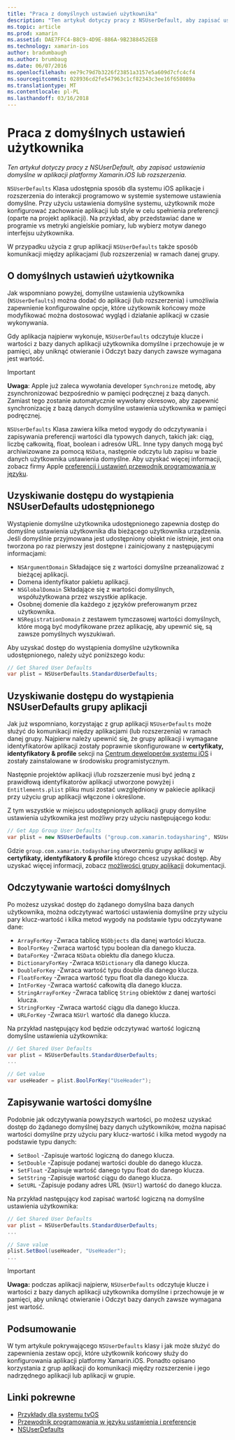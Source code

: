 ```yaml
---
title: "Praca z domyślnych ustawień użytkownika"
description: "Ten artykuł dotyczy pracy z NSUserDefault, aby zapisać ustawienia domyślne w Xamarin iOS aplikacji lub rozszerzenia."
ms.topic: article
ms.prod: xamarin
ms.assetid: DAE7FFC4-B8C9-4D9E-886A-9B2388452EEB
ms.technology: xamarin-ios
author: bradumbaugh
ms.author: brumbaug
ms.date: 06/07/2016
ms.openlocfilehash: ee79c79d7b3226f23851a3157e5a609d7cfc4cf4
ms.sourcegitcommit: 028936cd2fe547963c1cf82343c3ee16f658089a
ms.translationtype: MT
ms.contentlocale: pl-PL
ms.lasthandoff: 03/16/2018
---
```

# <a name="working-with-user-defaults"></a>Praca z domyślnych ustawień użytkownika

_Ten artykuł dotyczy pracy z NSUserDefault, aby zapisać ustawienia domyślne w aplikacji platformy Xamarin.iOS lub rozszerzenia._


`NSUserDefaults` Klasa udostępnia sposób dla systemu iOS aplikacje i rozszerzenia do interakcji programowo w systemie systemowe ustawienia domyślne. Przy użyciu ustawienia domyślne systemu, użytkownik może konfigurować zachowanie aplikacji lub style w celu spełnienia preferencji (oparte na projekt aplikacji). Na przykład, aby przedstawiać dane w programie vs metryki angielskie pomiary, lub wybierz motyw danego interfejsu użytkownika.

W przypadku użycia z grup aplikacji `NSUserDefaults` także sposób komunikacji między aplikacjami (lub rozszerzenia) w ramach danej grupy.

<a name="About-User-Defaults" />

## <a name="about-user-defaults"></a>O domyślnych ustawień użytkownika

Jak wspomniano powyżej, domyślne ustawienia użytkownika (`NSUserDefaults`) można dodać do aplikacji (lub rozszerzenia) i umożliwia zapewnienie konfigurowalne opcje, które użytkownik końcowy może modyfikować można dostosować wygląd i działanie aplikacji w czasie wykonywania.

Gdy aplikacja najpierw wykonuje, `NSUserDefaults` odczytuje klucze i wartości z bazy danych aplikacji użytkownika domyślne i przechowuje je w pamięci, aby uniknąć otwieranie i Odczyt bazy danych zawsze wymagana jest wartość. 

> [!IMPORTANT]
> **Uwaga**: Apple już zaleca wywołania developer `Synchronize` metodę, aby zsynchronizować bezpośrednio w pamięci podręcznej z bazą danych. Zamiast tego zostanie automatycznie wywołany okresowo, aby zapewnić synchronizację z bazą danych domyślne ustawienia użytkownika w pamięci podręcznej.

`NSUserDefaults` Klasa zawiera kilka metod wygody do odczytywania i zapisywania preferencji wartości dla typowych danych, takich jak: ciąg, liczbę całkowitą, float, boolean i adresów URL. Inne typy danych mogą być archiwizowane za pomocą `NSData`, następnie odczytu lub zapisu w bazie danych użytkownika ustawienia domyślne. Aby uzyskać więcej informacji, zobacz firmy Apple [preferencji i ustawień przewodnik programowania w języku](https://developer.apple.com/library/mac/documentation/Cocoa/Conceptual/UserDefaults/Introduction/Introduction.html#//apple_ref/doc/uid/10000059i).

<a name="Accessing-the-Shared-NSUserDefaults-Instance" />

## <a name="accessing-the-shared-nsuserdefaults-instance"></a>Uzyskiwanie dostępu do wystąpienia NSUserDefaults udostępnionego 

Wystąpienie domyślne użytkownika udostępnionego zapewnia dostęp do domyślne ustawienia użytkownika dla bieżącego użytkownika urządzenia. Jeśli domyślnie przyjmowana jest udostępniony obiekt nie istnieje, jest ona tworzona po raz pierwszy jest dostępne i zainicjowany z następującymi informacjami:

- `NSArgumentDomain` Składające się z wartości domyślne przeanalizować z bieżącej aplikacji.
- Domena identyfikator pakietu aplikacji.
- `NSGlobalDomain` Składające się z wartości domyślnych, współużytkowana przez wszystkie aplikacje.
- Osobnej domenie dla każdego z języków preferowanym przez użytkownika.
- `NSRegistrationDomain` z zestawem tymczasowej wartości domyślnych, które mogą być modyfikowane przez aplikację, aby upewnić się, są zawsze pomyślnych wyszukiwań.

Aby uzyskać dostęp do wystąpienia domyślne użytkownika udostępnionego, należy użyć poniższego kodu:

```csharp
// Get Shared User Defaults
var plist = NSUserDefaults.StandardUserDefaults;
```

<a name="Accessing-an-App-Group-NSUserDefaults-Instance" />

## <a name="accessing-an-app-group-nsuserdefaults-instance"></a>Uzyskiwanie dostępu do wystąpienia NSUserDefaults grupy aplikacji

Jak już wspomniano, korzystając z grup aplikacji `NSUserDefaults` może służyć do komunikacji między aplikacjami (lub rozszerzenia) w ramach danej grupy. Najpierw należy upewnić się, że grupy aplikacji i wymagane identyfikatorów aplikacji zostały poprawnie skonfigurowane w **certyfikaty, identyfikatory & profile** sekcji na [Centrum deweloperów systemu iOS](https://developer.apple.com/devcenter/ios/) i zostały zainstalowane w środowisku programistycznym.

Następnie projektów aplikacji i/lub rozszerzenie musi być jedną z prawidłową identyfikatorów aplikacji utworzone powyżej i `Entitlements.plist` pliku musi zostać uwzględniony w pakiecie aplikacji przy użyciu grup aplikacji włączone i określone.

Z tym wszystkie w miejscu udostępnionych aplikacji grupy domyślne ustawienia użytkownika jest możliwy przy użyciu następującego kodu:

```csharp
// Get App Group User Defaults
var plist = new NSUserDefaults ("group.com.xamarin.todaysharing", NSUserDefaultsType.SuiteName);
```

Gdzie `group.com.xamarin.todaysharing` utworzeniu grupy aplikacji w **certyfikaty, identyfikatory & profile** którego chcesz uzyskać dostęp. Aby uzyskać więcej informacji, zobacz [możliwości grupy aplikacji](~/ios/deploy-test/provisioning/capabilities/app-groups-capabilities.md) dokumentacji.

<a name="Reading-Default-Values" />

## <a name="reading-default-values"></a>Odczytywanie wartości domyślnych

Po możesz uzyskać dostęp do żądanego domyślna baza danych użytkownika, można odczytywać wartości ustawienia domyślne przy użyciu pary klucz-wartość i kilka metod wygody na podstawie typu odczytywane dane:

- `ArrayForKey` -Zwraca tablicę `NSObjects` dla danej wartości klucza.
- `BoolForKey` -Zwraca wartość typu boolean dla danego klucza.
- `DataForKey` -Zwraca `NSData` obiektu dla danego klucza.
- `DictionaryForKey` -Zwraca `NSDictionary` dla danego klucza.
- `DoubleForKey` -Zwraca wartość typu double dla danego klucza.
- `FloatForKey` -Zwraca wartość typu float dla danego klucza.
- `IntForKey` -Zwraca wartość całkowitą dla danego klucza.
- `StringArrayForKey` -Zwraca tablicę `String` obiektów z danej wartości klucza.
- `StringForKey` -Zwraca wartość ciągu dla danego klucza.
- `URLForKey` -Zwraca `NSUrl` wartość dla danego klucza.

Na przykład następujący kod będzie odczytywać wartość logiczną domyślne ustawienia użytkownika:

```csharp
// Get Shared User Defaults
var plist = NSUserDefaults.StandardUserDefaults;
...

// Get value
var useHeader = plist.BoolForKey("UseHeader");

```

<a name="Writing-Default-Values" />

## <a name="writing-default-values"></a>Zapisywanie wartości domyślne

Podobnie jak odczytywania powyższych wartości, po możesz uzyskać dostęp do żądanego domyślnej bazy danych użytkowników, można napisać wartości domyślne przy użyciu pary klucz-wartość i kilka metod wygody na podstawie typu danych:

- `SetBool` -Zapisuje wartość logiczną do danego klucza.
- `SetDouble` -Zapisuje podanej wartości double do danego klucza.
- `SetFloat` -Zapisuje wartość danego typu float do danego klucza.
- `SetString` -Zapisuje wartość ciągu do danego klucza.
- `SetURL` -Zapisuje podany adres URL (`NSUrl`) wartość do danego klucza.

Na przykład następujący kod zapisać wartość logiczną na domyślne ustawienia użytkownika:

```csharp
// Get Shared User Defaults
var plist = NSUserDefaults.StandardUserDefaults;
...

// Save value
plist.SetBool(useHeader, "UseHeader");
...

```

> [!IMPORTANT]
> **Uwaga:** podczas aplikacji najpierw, `NSUserDefaults` odczytuje klucze i wartości z bazy danych aplikacji użytkownika domyślne i przechowuje je w pamięci, aby uniknąć otwieranie i Odczyt bazy danych zawsze wymagana jest wartość.



<a name="Summary" />

## <a name="summary"></a>Podsumowanie

W tym artykule pokrywającego `NSUserDefaults` klasy i jak może służyć do zapewnienia zestaw opcji, które użytkownik końcowy służy do konfigurowania aplikacji platformy Xamarin.iOS. Ponadto opisano korzystania z grup aplikacji do komunikacji między rozszerzenie i jego nadrzędnego aplikacji lub aplikacji w grupie.


## <a name="related-links"></a>Linki pokrewne

- [Przykłady dla systemu tvOS](https://developer.xamarin.com/samples/tvos/all/)
- [Przewodnik programowania w języku ustawienia i preferencje](https://developer.apple.com/library/mac/documentation/Cocoa/Conceptual/UserDefaults/Introduction/Introduction.html#//apple_ref/doc/uid/10000059i)
- [NSUserDefaults](https://developer.apple.com/library/mac/documentation/Cocoa/Reference/Foundation/Classes/NSUserDefaults_Class/#//apple_ref/doc/constant_group/NSUserDefaults_Domains)

